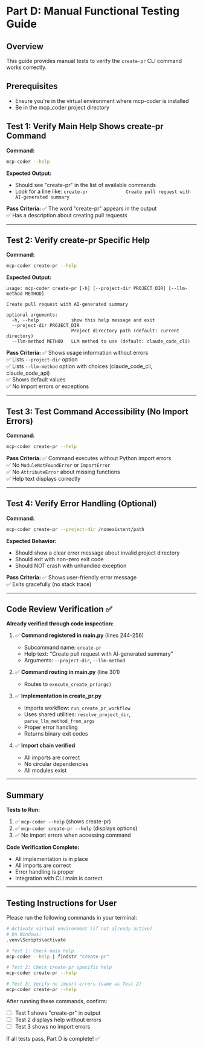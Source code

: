 # Part D: Manual Functional Testing Guide

## Overview
This guide provides manual tests to verify the `create-pr` CLI command works correctly.

## Prerequisites
- Ensure you're in the virtual environment where mcp-coder is installed
- Be in the mcp_coder project directory

## Test 1: Verify Main Help Shows create-pr Command

**Command:**
```bash
mcp-coder --help
```

**Expected Output:**
- Should see "create-pr" in the list of available commands
- Look for a line like: `create-pr              Create pull request with AI-generated summary`

**Pass Criteria:**
✅ The word "create-pr" appears in the output  
✅ Has a description about creating pull requests  

---

## Test 2: Verify create-pr Specific Help

**Command:**
```bash
mcp-coder create-pr --help
```

**Expected Output:**
```
usage: mcp-coder create-pr [-h] [--project-dir PROJECT_DIR] [--llm-method METHOD]

Create pull request with AI-generated summary

optional arguments:
  -h, --help            show this help message and exit
  --project-dir PROJECT_DIR
                        Project directory path (default: current directory)
  --llm-method METHOD   LLM method to use (default: claude_code_cli)
```

**Pass Criteria:**
✅ Shows usage information without errors  
✅ Lists `--project-dir` option  
✅ Lists `--llm-method` option with choices (claude_code_cli, claude_code_api)  
✅ Shows default values  
✅ No import errors or exceptions  

---

## Test 3: Test Command Accessibility (No Import Errors)

**Command:**
```bash
mcp-coder create-pr --help
```

**Pass Criteria:**
✅ Command executes without Python import errors  
✅ No `ModuleNotFoundError` or `ImportError`  
✅ No `AttributeError` about missing functions  
✅ Help text displays correctly  

---

## Test 4: Verify Error Handling (Optional)

**Command:**
```bash
mcp-coder create-pr --project-dir /nonexistent/path
```

**Expected Behavior:**
- Should show a clear error message about invalid project directory
- Should exit with non-zero exit code
- Should NOT crash with unhandled exception

**Pass Criteria:**
✅ Shows user-friendly error message  
✅ Exits gracefully (no stack trace)  

---

## Code Review Verification ✅

**Already verified through code inspection:**

1. ✅ **Command registered in main.py** (lines 244-256)
   - Subcommand name: `create-pr`
   - Help text: "Create pull request with AI-generated summary"
   - Arguments: `--project-dir`, `--llm-method`

2. ✅ **Command routing in main.py** (line 301)
   - Routes to `execute_create_pr(args)`

3. ✅ **Implementation in create_pr.py**
   - Imports workflow: `run_create_pr_workflow`
   - Uses shared utilities: `resolve_project_dir`, `parse_llm_method_from_args`
   - Proper error handling
   - Returns binary exit codes

4. ✅ **Import chain verified**
   - All imports are correct
   - No circular dependencies
   - All modules exist

---

## Summary

**Tests to Run:**
1. ✅ `mcp-coder --help` (shows create-pr)
2. ✅ `mcp-coder create-pr --help` (displays options)
3. ✅ No import errors when accessing command

**Code Verification Complete:**
- All implementation is in place
- All imports are correct
- Error handling is proper
- Integration with CLI main is correct

---

## Testing Instructions for User

Please run the following commands in your terminal:

```bash
# Activate virtual environment (if not already active)
# On Windows:
.venv\Scripts\activate

# Test 1: Check main help
mcp-coder --help | findstr "create-pr"

# Test 2: Check create-pr specific help
mcp-coder create-pr --help

# Test 3: Verify no import errors (same as Test 2)
mcp-coder create-pr --help
```

After running these commands, confirm:
- [ ] Test 1 shows "create-pr" in output
- [ ] Test 2 displays help without errors
- [ ] Test 3 shows no import errors

If all tests pass, Part D is complete! ✅

